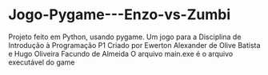# Jogo-Pygame---Enzo-vs-Zumbi
Projeto feito em Python, usando pygame. Um jogo para a Disciplina de Introdução à Programação P1
Criado por Ewerton Alexander de Olive Batista e Hugo Oliveira Facundo de Almeida
O arquivo main.exe é o arquivo executável do game
